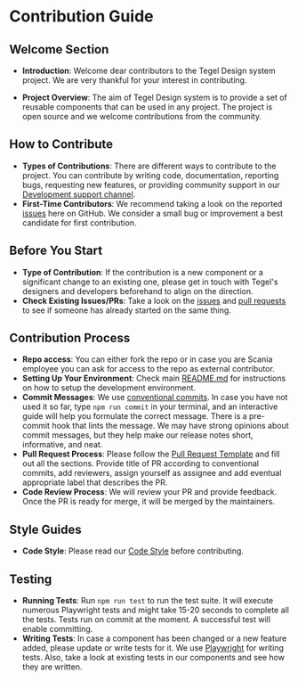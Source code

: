 # Contribution Guide

## Welcome Section
- **Introduction**: Welcome dear contributors to the Tegel Design system project. We are very thankful for your interest in contributing.

- **Project Overview**: The aim of Tegel Design system is to provide a set of reusable components that can be used in any project. The project is open source and we welcome contributions from the community.

## How to Contribute
- **Types of Contributions**: There are different ways to contribute to the project. You can contribute by writing code, documentation, reporting bugs, requesting new features, or providing community support in our [Development support channel](https://teams.microsoft.com/l/channel/19%3a5e33f67fe502441f914fbcdc6e2548f5%40thread.skype/Development%2520support%2520-%2520Tegel?groupId=79f9bfeb-73e2-424d-9477-b236191ece5e&tenantId=3bc062e4-ac9d-4c17-b4dd-3aad637ff1ac).
- **First-Time Contributors**: We recommend taking a look on the reported [issues](https://github.com/scania-digital-design-system/tegel/issues) here on GitHub. We consider a small bug or improvement a best candidate for first contribution. 

## Before You Start
- **Type of Contribution**: If the contribution is a new component or a significant change to an existing one, please get in touch with Tegel's designers and developers beforehand to align on the direction.
- **Check Existing Issues/PRs**: Take a look on the [issues](https://github.com/scania-digital-design-system/tegel/issues) and [pull requests](https://github.com/scania-digital-design-system/tegel/pulls) to see if someone has already started on the same thing.

## Contribution Process
- **Repo access**: You can either fork the repo or in case you are Scania employee you can ask for access to the repo as external contributor.
- **Setting Up Your Environment**: Check main [README.md](https://github.com/scania-digital-design-system/tegel/blob/main/README.md) for instructions on how to setup the development environment.
- **Commit Messages**: We use [conventional commits](https://www.conventionalcommits.org/en/v1.0.0/). In case you have not used it so far, type `npm run commit` in your terminal, and an interactive guide will help you formulate the correct message. There is a pre-commit hook that lints the message. We may have strong opinions about commit messages, but they help make our release notes short, informative, and neat.
- **Pull Request Process**: Please follow the [Pull Request Template](https://github.com/scania-digital-design-system/tegel/blob/main/.github/pull_request_template.md) and fill out all the sections. Provide title of PR according to conventional commits, add reviewers, assign yourself as assignee and add eventual appropriate label that describes the PR.
- **Code Review Process**: We will review your PR and provide feedback. Once the PR is ready for merge, it will be merged by the maintainers.

## Style Guides
- **Code Style**: Please read our [Code Style](https://github.com/scania-digital-design-system/tegel/blob/main/CODE_STYLE.md) before contributing.

## Testing
- **Running Tests**: Run `npm run test` to run the test suite. It will execute numerous Playwright tests and might take 15-20 seconds to complete all the tests. Tests run on commit at the moment. A successful test will enable committing.
- **Writing Tests**: In case a component has been changed or a new feature added, please update or write tests for it. We use [Playwright](https://playwright.dev/docs/writing-tests) for writing tests. Also, take a look at existing tests in our components and see how they are written.


